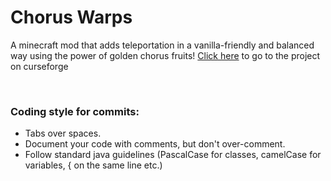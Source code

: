 # Chorus Warps

A minecraft mod that adds teleportation in a vanilla-friendly and balanced way using the power of golden chorus fruits! [Click here](https://www.curseforge.com/minecraft/mc-mods/chorus-warps) to go to the project on curseforge

<br>

### Coding style for commits:
* Tabs over spaces.
* Document your code with comments, but don't over-comment.
* Follow standard java guidelines (PascalCase for classes, camelCase for variables, { on the same line etc.)